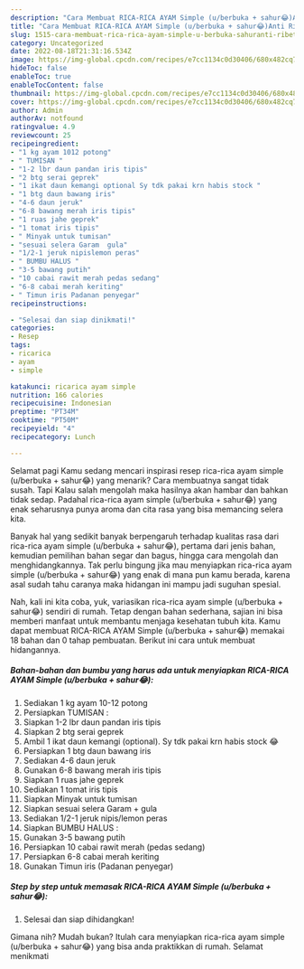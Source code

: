 ```yaml
---
description: "Cara Membuat RICA-RICA AYAM Simple (u/berbuka + sahur😂)Anti Ribet"
title: "Cara Membuat RICA-RICA AYAM Simple (u/berbuka + sahur😂)Anti Ribet"
slug: 1515-cara-membuat-rica-rica-ayam-simple-u-berbuka-sahuranti-ribet
category: Uncategorized
date: 2022-08-18T21:31:16.534Z
image: https://img-global.cpcdn.com/recipes/e7cc1134c0d30406/680x482cq70/rica-rica-ayam-simple-uberbuka-sahur-foto-resep-utama.jpg
hideToc: false
enableToc: true
enableTocContent: false
thumbnail: https://img-global.cpcdn.com/recipes/e7cc1134c0d30406/680x482cq70/rica-rica-ayam-simple-uberbuka-sahur-foto-resep-utama.jpg
cover: https://img-global.cpcdn.com/recipes/e7cc1134c0d30406/680x482cq70/rica-rica-ayam-simple-uberbuka-sahur-foto-resep-utama.jpg
author: Admin
authorAv: notfound
ratingvalue: 4.9
reviewcount: 25
recipeingredient:
- "1 kg ayam 1012 potong"
- " TUMISAN "
- "1-2 lbr daun pandan iris tipis"
- "2 btg serai geprek"
- "1 ikat daun kemangi optional Sy tdk pakai krn habis stock "
- "1 btg daun bawang iris"
- "4-6 daun jeruk"
- "6-8 bawang merah iris tipis"
- "1 ruas jahe geprek"
- "1 tomat iris tipis"
- " Minyak untuk tumisan"
- "sesuai selera Garam  gula"
- "1/2-1 jeruk nipislemon peras"
- " BUMBU HALUS "
- "3-5 bawang putih"
- "10 cabai rawit merah pedas sedang"
- "6-8 cabai merah keriting"
- " Timun iris Padanan penyegar"
recipeinstructions:

- "Selesai dan siap dinikmati!"
categories:
- Resep
tags:
- ricarica
- ayam
- simple

katakunci: ricarica ayam simple 
nutrition: 166 calories
recipecuisine: Indonesian
preptime: "PT34M"
cooktime: "PT50M"
recipeyield: "4"
recipecategory: Lunch

---
```



Selamat pagi Kamu sedang mencari inspirasi resep rica-rica ayam simple (u/berbuka + sahur😂) yang menarik? Cara membuatnya sangat tidak susah. Tapi Kalau salah mengolah maka hasilnya akan hambar dan bahkan tidak sedap. Padahal rica-rica ayam simple (u/berbuka + sahur😂) yang enak seharusnya punya aroma dan cita rasa yang bisa memancing selera kita.


Banyak hal yang sedikit banyak berpengaruh terhadap kualitas rasa dari rica-rica ayam simple (u/berbuka + sahur😂), pertama dari jenis bahan, kemudian pemilihan bahan segar dan bagus, hingga cara mengolah dan menghidangkannya. Tak perlu bingung jika mau menyiapkan rica-rica ayam simple (u/berbuka + sahur😂) yang enak di mana pun kamu berada, karena asal sudah tahu caranya maka hidangan ini mampu jadi suguhan spesial.




Nah, kali ini kita coba, yuk, variasikan rica-rica ayam simple (u/berbuka + sahur😂) sendiri di rumah. Tetap dengan bahan sederhana, sajian ini bisa memberi manfaat untuk membantu menjaga kesehatan tubuh kita. Kamu dapat membuat RICA-RICA AYAM Simple (u/berbuka + sahur😂) memakai 18 bahan dan 0 tahap pembuatan. Berikut ini cara untuk membuat hidangannya.

<!--inarticleads1-->

##### Bahan-bahan dan bumbu yang harus ada untuk menyiapkan RICA-RICA AYAM Simple (u/berbuka + sahur😂):

1. Sediakan 1 kg ayam 10-12 potong
1. Persiapkan  TUMISAN :
1. Siapkan 1-2 lbr daun pandan iris tipis
1. Siapkan 2 btg serai geprek
1. Ambil 1 ikat daun kemangi (optional). Sy tdk pakai krn habis stock 😂
1. Persiapkan 1 btg daun bawang iris
1. Sediakan 4-6 daun jeruk
1. Gunakan 6-8 bawang merah iris tipis
1. Siapkan 1 ruas jahe geprek
1. Sediakan 1 tomat iris tipis
1. Siapkan  Minyak untuk tumisan
1. Siapkan sesuai selera Garam + gula
1. Sediakan 1/2-1 jeruk nipis/lemon peras
1. Siapkan  BUMBU HALUS :
1. Gunakan 3-5 bawang putih
1. Persiapkan 10 cabai rawit merah (pedas sedang)
1. Persiapkan 6-8 cabai merah keriting
1. Gunakan  Timun iris (Padanan penyegar)




<!--inarticleads2-->

##### Step by step untuk memasak RICA-RICA AYAM Simple (u/berbuka + sahur😂):


1. Selesai dan siap dihidangkan!



Gimana nih? Mudah bukan? Itulah cara menyiapkan rica-rica ayam simple (u/berbuka + sahur😂) yang bisa anda praktikkan di rumah. Selamat menikmati

